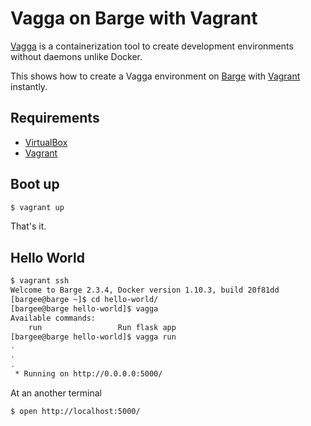 # Vagga on Barge with Vagrant

[Vagga](http://vagga.readthedocs.io/en/latest/) is a containerization tool to create development environments without daemons unlike Docker.

This shows how to create a Vagga environment on [Barge](https://atlas.hashicorp.com/ailispaw/boxes/barge) with [Vagrant](https://www.vagrantup.com/) instantly.

## Requirements

- [VirtualBox](https://www.virtualbox.org/)
- [Vagrant](https://www.vagrantup.com/)

## Boot up

```bash
$ vagrant up
```

That's it.

## Hello World

```bash
$ vagrant ssh
Welcome to Barge 2.3.4, Docker version 1.10.3, build 20f81dd
[bargee@barge ~]$ cd hello-world/
[bargee@barge hello-world]$ vagga
Available commands:
    run                 Run flask app
[bargee@barge hello-world]$ vagga run
.
.
.
 * Running on http://0.0.0.0:5000/
```

At an another terminal

```bash
$ open http://localhost:5000/
```

